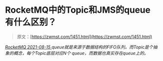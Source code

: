 <!--yml
category: 未分类
date: 0001-01-01 00:00:00
-->

# RocketMQ中的Topic和JMS的queue有什么区别？

> 原文：[https://zwmst.com/1451.html](https://zwmst.com/1451.html)

   [ *RocketMQ* ](https://zwmst.com/rocketmq)*[ <time datetime="2021-08-15T11:34:33+08:00"> 2021-08-15 </time> ](https://zwmst.com/1451.html)  queue就是来源于数据结构的FIFO队列。而Topic是个抽象的概念，每个Topic底层对应N个 queue，而数据也真实存在queue上的。*
